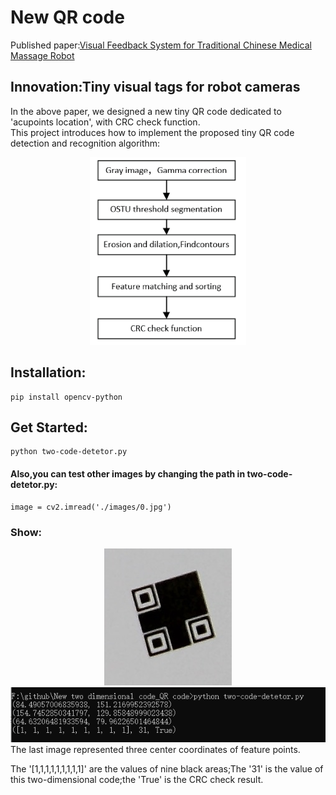 # New QR code 

 Published paper:[Visual Feedback System for Traditional Chinese Medical Massage Robot](https://ieeexplore.ieee.org/document/8866076)
## Innovation:Tiny visual tags for robot cameras
In the above paper, we designed a new tiny QR code dedicated to 'acupoints location', with CRC check function.  
This project introduces how to implement the proposed tiny QR code detection and recognition algorithm:</br>
  <div align=center><img width='250' height='300'  src="https://github.com/kailaisun/New-two-dimensional-code_QR-code/blob/master/fig.png"/></div>
  
## Installation:
    pip install opencv-python

## Get Started:
    python two-code-detetor.py
    
#### Also,you can test other images by changing the path in two-code-detetor.py:</br> 
    image = cv2.imread('./images/0.jpg')
### Show:
 <div align=center><img  src="https://github.com/kailaisun/New-two-dimensional-code_QR-code/blob/master/show_20190627212736.png"/></div>
 <div align=center><img  src="https://github.com/kailaisun/New-two-dimensional-code_QR-code/blob/master/show_20190627212825.png"/></div>
The last image represented three center coordinates of feature points.  

The '[1,1,1,1,1,1,1,1,1]' are the values of nine black areas;The '31' is the value of this two-dimensional code;the 'True' is the CRC check result.


